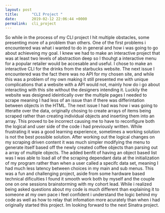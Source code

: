 ```yaml
---
layout: post
title:      "CLI Project "
date:       2019-02-12 22:06:44 +0000
permalink:  cli_project
---
```



So while in the process of my CLI project I hit multiple obstacles, some presenting more of a problem than others. One of the first problems i encountered was what i wanted to do in general and how i was going to go about achieveing my goal. I knew we had to make an interactive project that was at least two levels of abstraction deep so I thouhgt a interactive menu for a popular retailer would be accesable and useful. I chose to make an interactive CLI for the drinks from the starbucks website. The next issue I encountered was the fact there was no API for my chosen site, and while this was a problem of my own making it still presented me with unique complications that a website with a API would not, mainly how do i go about interacting with this site without the designers intending it. Luckily the website was designed ideintically over the multiple pages I needed to scrape meaning I had less of an issue than if there was differintation between objects in the HTML. The next issue I had was how i was going to itteratte over the data, originally chosing to create arrays of items being scraped rather than creating individual objects and inserting them into an array. This proved to be incorrect causing me to have to reconfigure both the logical and user side of the code i had previously written. While frustrating it was a good learning experience, sometimes a working solution is not the best possible solution. After working out the logical changes on my scraping driven content it was much simpler modifying the menu to generate itself based off the newly created coffee objects than parsing out a array of multiple objects. The added benfit of having an object based list was I was able to load all of the scraping dependant data at the initialization of my program rather than when a user called a specifc data set, meaning I had much less latency between choices in my main and sub menus. This was a fun and challenging project, aside from some hardware based technical dificulties I found it smooth work both by myself and the couple one on one sessions brainstorming with my cohort lead. While i realized being asked questions about my code is much different than explaining it to someone at my own pace i feel confident i understand the logic behind my code as well as how to relay that infomation more acurately than when i had originally started this project. Im looking forward to the next Sinatra project.

